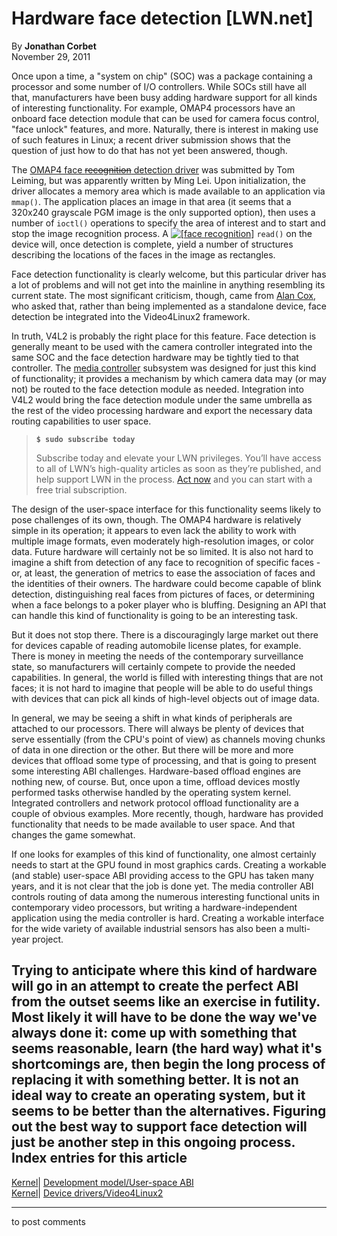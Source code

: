# Hardware face detection [LWN.net]

By **Jonathan Corbet**  
November 29, 2011 

Once upon a time, a "system on chip" (SOC) was a package containing a processor and some number of I/O controllers. While SOCs still have all that, manufacturers have been busy adding hardware support for all kinds of interesting functionality. For example, OMAP4 processors have an onboard face detection module that can be used for camera focus control, "face unlock" features, and more. Naturally, there is interest in making use of such features in Linux; a recent driver submission shows that the question of just how to do that has not yet been answered, though. 

The [OMAP4 face ~~recognition~~ detection driver](/Articles/469647/) was submitted by Tom Leiming, but was apparently written by Ming Lei. Upon initialization, the driver allocates a memory area which is made available to an application via `mmap()`. The application places an image in that area (it seems that a 320x240 grayscale PGM image is the only supported option), then uses a number of `ioctl()` operations to specify the area of interest and to start and stop the image recognition process. A [![\[face
recognition\]](https://static.lwn.net/images/2011/face-recog.png)](http://kernel.ubuntu.com/~ming/dev/fdif/output/) `read()` on the device will, once detection is complete, yield a number of structures describing the locations of the faces in the image as rectangles. 

Face detection functionality is clearly welcome, but this particular driver has a lot of problems and will not get into the mainline in anything resembling its current state. The most significant criticism, though, came from [Alan Cox](/Articles/469677/), who asked that, rather than being implemented as a standalone device, face detection be integrated into the Video4Linux2 framework. 

In truth, V4L2 is probably the right place for this feature. Face detection is generally meant to be used with the camera controller integrated into the same SOC and the face detection hardware may be tightly tied to that controller. The [media controller](/Articles/415714/) subsystem was designed for just this kind of functionality; it provides a mechanism by which camera data may (or may not) be routed to the face detection module as needed. Integration into V4L2 would bring the face detection module under the same umbrella as the rest of the video processing hardware and export the necessary data routing capabilities to user space. 

> **`$ sudo subscribe today`**
> 
> Subscribe today and elevate your LWN privileges. You’ll have access to all of LWN’s high-quality articles as soon as they’re published, and help support LWN in the process. [Act now](https://lwn.net/Promo/nst-sudo/claim) and you can start with a free trial subscription. 

The design of the user-space interface for this functionality seems likely to pose challenges of its own, though. The OMAP4 hardware is relatively simple in its operation; it appears to even lack the ability to work with multiple image formats, even moderately high-resolution images, or color data. Future hardware will certainly not be so limited. It is also not hard to imagine a shift from detection of any face to recognition of specific faces - or, at least, the generation of metrics to ease the association of faces and the identities of their owners. The hardware could become capable of blink detection, distinguishing real faces from pictures of faces, or determining when a face belongs to a poker player who is bluffing. Designing an API that can handle this kind of functionality is going to be an interesting task. 

But it does not stop there. There is a discouragingly large market out there for devices capable of reading automobile license plates, for example. There is money in meeting the needs of the contemporary surveillance state, so manufacturers will certainly compete to provide the needed capabilities. In general, the world is filled with interesting things that are not faces; it is not hard to imagine that people will be able to do useful things with devices that can pick all kinds of high-level objects out of image data. 

In general, we may be seeing a shift in what kinds of peripherals are attached to our processors. There will always be plenty of devices that serve essentially (from the CPU's point of view) as channels moving chunks of data in one direction or the other. But there will be more and more devices that offload some type of processing, and that is going to present some interesting ABI challenges. Hardware-based offload engines are nothing new, of course. But, once upon a time, offload devices mostly performed tasks otherwise handled by the operating system kernel. Integrated controllers and network protocol offload functionality are a couple of obvious examples. More recently, though, hardware has provided functionality that needs to be made available to user space. And that changes the game somewhat. 

If one looks for examples of this kind of functionality, one almost certainly needs to start at the GPU found in most graphics cards. Creating a workable (and stable) user-space ABI providing access to the GPU has taken many years, and it is not clear that the job is done yet. The media controller ABI controls routing of data among the numerous interesting functional units in contemporary video processors, but writing a hardware-independent application using the media controller is hard. Creating a workable interface for the wide variety of available industrial sensors has also been a multi-year project. 

Trying to anticipate where this kind of hardware will go in an attempt to create the perfect ABI from the outset seems like an exercise in futility. Most likely it will have to be done the way we've always done it: come up with something that seems reasonable, learn (the hard way) what it's shortcomings are, then begin the long process of replacing it with something better. It is not an ideal way to create an operating system, but it seems to be better than the alternatives. Figuring out the best way to support face detection will just be another step in this ongoing process.  
Index entries for this article  
---  
[Kernel](/Kernel/Index)| [Development model/User-space ABI](/Kernel/Index#Development_model-User-space_ABI)  
[Kernel](/Kernel/Index)| [Device drivers/Video4Linux2](/Kernel/Index#Device_drivers-Video4Linux2)  
  


* * *

to post comments 
